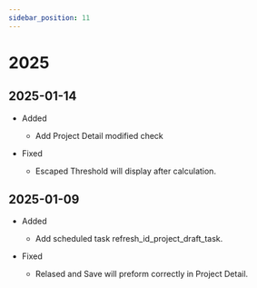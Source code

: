 ```yaml
---
sidebar_position: 11
---
```


# 2025

## 2025-01-14

- Added

  - Add Project Detail modified check

- Fixed

  - Escaped Threshold will display after calculation.

## 2025-01-09

- Added

  - Add scheduled task refresh_id_project_draft_task.

- Fixed

  - Relased and Save will preform correctly in Project Detail.
